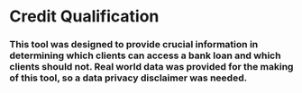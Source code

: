 # Credit Qualification
### This tool was designed to provide crucial information in determining which clients can access a bank loan and which clients should not. Real world data was provided for the making of this tool, so a data privacy disclaimer was needed.
